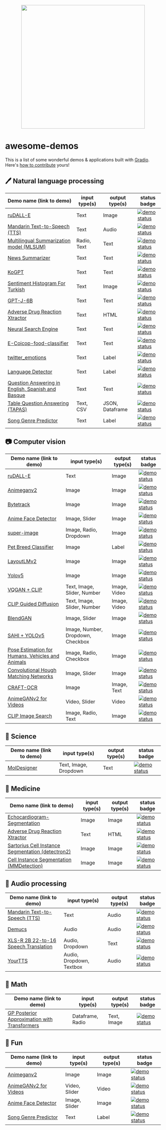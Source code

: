 <p align="center"> 
<img src="https://gradio.app/assets/img/logo.svg" width="400px">
</p>

# awesome-demos

This is a list of some wonderful demos & applications built with [Gradio](www.gradio.dev). Here's [how to contribute](https://github.com/gradio-app/awesome-demos/blob/main/CONTRIBUTING.md) yours!

## 🖊️ Natural language processing

| Demo name (link to demo)   | input type(s)  | output type(s) | status badge                                                           |
|----------------------------|----------------|----------------|------------------------------------------------------------------------------------------------------|
| [ruDALL-E](https://huggingface.co/spaces/anton-l/rudall-e)                            |    Text           |      Image          | [![demo status](https://img.shields.io/website-up-down-green-red/https/hf.space/gradioiframe/anton-l/rudall-e/+.svg?label=demo%20status)](https://huggingface.co/spaces/anton-l/rudall-e)                                         |
|  [Mandarin Text-to-Speech (TTS)](https://huggingface.co/spaces/eugenesiow/mandarin-tts) |         Text      |       Audio         |     [![demo status](https://img.shields.io/website-up-down-green-red/https/hf.space/gradioiframe/eugenesiow/mandarin-tts/+.svg?label=demo%20status)](https://huggingface.co/spaces/eugenesiow/mandarin-tts)                                |
|  [Multilingual Summarization model (MLSUM)](https://huggingface.co/spaces/mrm8488/summarizer_mlsum)                          |      Radio, Text          |  Text              |                     [![demo status](https://img.shields.io/website-up-down-green-red/https/hf.space/gradioiframe/mrm8488/summarizer_mlsum/+.svg?label=demo%20status)](https://huggingface.co/spaces/mrm8488/summarizer_mlsum)                                                                                                               |
|  [News Summarizer](https://huggingface.co/spaces/Alifarsi/news_summarizer)                        |    Text            |    Text            |    [![demo status](https://img.shields.io/website-up-down-green-red/https/hf.space/gradioiframe/Alifarsi/news_summarizer/+.svg?label=demo%20status)](https://huggingface.co/spaces/Alifarsi/news_summarizer)                          |
|    [KoGPT](https://huggingface.co/spaces/akhaliq/kogpt)                        |       Text         |      Text          |          [![demo status](https://img.shields.io/website-up-down-green-red/https/hf.space/gradioiframe/akhaliq/kogpt/+.svg?label=demo%20status)](https://huggingface.co/spaces/akhaliq/kogpt)                                          |
|   [Sentiment Histogram For Turkish](https://huggingface.co/spaces/savasy/SentimentHistogramForTurkish)                         |   Text             |    Image            |            [![demo status](https://img.shields.io/website-up-down-green-red/https/hf.space/gradioiframe/savasy/SentimentHistogramForTurkish/+.svg?label=demo%20status)](https://huggingface.co/spaces/savasy/SentimentHistogramForTurkish)                                                                                          |
|   [GPT-J-6B](https://huggingface.co/spaces/mrm8488/GPT-J-6B)                         |   Text             |    Text            |       [![demo status](https://img.shields.io/website-up-down-green-red/https/hf.space/gradioiframe/mrm8488/GPT-J-6B/+.svg?label=demo%20status)](https://huggingface.co/spaces/mrm8488/GPT-J-6B)                                                                                                                                                                               |
|   [Adverse Drug Reaction Xtractor](https://huggingface.co/spaces/ADRXtractor/ADR_Xtractor)                         |     Text        |       HTML      |              [![demo status](https://img.shields.io/website-up-down-green-red/https/hf.space/gradioiframe/ADRXtractor/ADR_Xtractor/+.svg?label=demo%20status)](https://huggingface.co/spaces/ADRXtractor/ADR_Xtractor)
|   [Neural Search Engine](https://huggingface.co/spaces/SEARCH/NSE)                         |     Text        |       Text       |               [![demo status](https://img.shields.io/website-up-down-green-red/https/hf.space/gradioiframe/SEARCH/NSE/+.svg?label=demo%20status)](https://huggingface.co/spaces/SEARCH/NSE)
|   [E-Coicop-food-classifier](https://huggingface.co/spaces/peter2000/E-Coicop-food-classifier)                         |     Text       |      Text    |              [![demo status](https://img.shields.io/website-up-down-green-red/https/hf.space/gradioiframe/peter2000/E-Coicop-food-classifier/+.svg?label=demo%20status)](https://huggingface.co/spaces/peter2000/E-Coicop-food-classifier)
|   [twitter_emotions](https://huggingface.co/spaces/trnt/twitter_emotions)                         |     Text       |      Label     |                [![demo status](https://img.shields.io/website-up-down-green-red/https/hf.space/gradioiframe/trnt/twitter_emotions/+.svg?label=demo%20status)](https://huggingface.co/spaces/trnt/twitter_emotions)                                                                                        |
|   [Language Detector](https://huggingface.co/spaces/ivanlau/language-detection-xlm-roberta-base)                         |     Text       |      Label    |               [![demo status](https://img.shields.io/website-up-down-green-red/https/hf.space/gradioiframe/ivanlau/language-detection-xlm-roberta-base/+.svg?label=demo%20status)](https://huggingface.co/spaces/ivanlau/language-detection-xlm-roberta-base)
|   [Question Answering in English, Spanish and Basque](https://huggingface.co/spaces/MarcBrun/ixambert-squad)                         |  Text     |      Text   |               [![demo status](https://img.shields.io/website-up-down-green-red/https/hf.space/gradioiframe/MarcBrun/ixambert-squad/+.svg?label=demo%20status)](https://huggingface.co/spaces/MarcBrun/ixambert-squad)
|   [Table Question Answering (TAPAS)](https://huggingface.co/spaces/katanaml/table-query)                         |  Text, CSV     |      JSON, Dataframe   |               [![demo status](https://img.shields.io/website-up-down-green-red/https/hf.space/gradioiframe/katanaml/table-query/+.svg?label=demo%20status)](https://huggingface.co/spaces/katanaml/table-query)
|   [Song Genre Predictor](https://huggingface.co/spaces/bharat-raghunathan/song-lyrics-classifier)                         |   Text     |      Label    |                 [![demo status](https://img.shields.io/website-up-down-green-red/https/hf.space/gradioiframe/bharat-raghunathan/song-lyrics-classifier/+.svg?label=demo%20status)](https://huggingface.co/spaces/bharat-raghunathan/song-lyrics-classifier)



## 📷 Computer vision

| Demo name (link to demo)   | input type(s)  | output type(s) | status badge                                                           |
|----------------------------|----------------|----------------|------------------------------------------------------------------------------------------------------|
| [ruDALL-E](https://huggingface.co/spaces/anton-l/rudall-e)                            |    Text           |      Image          | [![demo status](https://img.shields.io/website-up-down-green-red/https/hf.space/gradioiframe/anton-l/rudall-e/+.svg?label=demo%20status)](https://huggingface.co/spaces/anton-l/rudall-e)         
| [Animeganv2](https://huggingface.co/spaces/akhaliq/AnimeGANv2)                 | Image          | Image          | [![demo status](https://img.shields.io/website-up-down-green-red/https/hf.space/gradioiframe/akhaliq/AnimeGANv2/+.svg?label=demo%20status)](https://huggingface.co/spaces/akhaliq/AnimeGANv2)
|  [Bytetrack](https://huggingface.co/spaces/akhaliq/bytetrack)                         |  Image              |      Image          |  [![demo status](https://img.shields.io/website-up-down-green-red/https/hf.space/gradioiframe/akhaliq/bytetrack/+.svg?label=demo%20status)](https://huggingface.co/spaces/akhaliq/bytetrack)                                                                                                      |
| [Anime Face Detector](https://huggingface.co/spaces/hysts/anime-face-detector-demo)                          |    Image, Slider            |    Image     |  [![demo status](https://img.shields.io/website-up-down-green-red/https/hf.space/gradioiframe/hysts/anime-face-detector-demo/+.svg?label=demo%20status)](https://huggingface.co/spaces/hysts/anime-face-detector-demo)                                                                                            |
|  [super-image](https://huggingface.co/spaces/eugenesiow/super-image)                          |    Image, Radio, Dropdown            |      Image          |                            [![demo status](https://img.shields.io/website-up-down-green-red/https/hf.space/gradioiframe/eugenesiow/super-image/+.svg?label=demo%20status)](https://huggingface.co/spaces/eugenesiow/super-image)                                                                        |
|      [Pet Breed Classifier](https://huggingface.co/spaces/tmabraham/fastai_pet_classifier)                      |     Image           |    Label            |                            [![demo status](https://img.shields.io/website-up-down-green-red/https/hf.space/gradioiframe/tmabraham/fastai_pet_classifier/+.svg?label=demo%20status)](https://huggingface.co/spaces/tmabraham/fastai_pet_classifier)                                                                             |
|  [LayoutLMv2](https://huggingface.co/spaces/nielsr/LayoutLMv2-FUNSD)                       |      Image          |      Image          |     [![demo status](https://img.shields.io/website-up-down-green-red/https/hf.space/gradioiframe/nielsr/LayoutLMv2-FUNSD/+.svg?label=demo%20status)](https://huggingface.co/spaces/nielsr/LayoutLMv2-FUNSD)
| [Yolov5](https://huggingface.co/spaces/akhaliq/YOLOv5)                           |     Image           |      Image          |          [![demo status](https://img.shields.io/website-up-down-green-red/https/hf.space/gradioiframe/akhaliq/YOLOv5/+.svg?label=demo%20status)](https://huggingface.co/spaces/akhaliq/YOLOv5)                                                                                                                                                                                        |
|   [VQGAN + CLIP](https://huggingface.co/spaces/akhaliq/VQGAN_CLIP)                         |     Text, Image, Slider, Number         |       Image, Video        |           [![demo status](https://img.shields.io/website-up-down-green-red/https/hf.space/gradioiframe/akhaliq/VQGAN_CLIP/+.svg?label=demo%20status)](https://huggingface.co/spaces/akhaliq/VQGAN_CLIP)                                                                                                                                                                                                                                                       |
|   [CLIP Guided Diffusion](https://huggingface.co/spaces/akhaliq/clip-guided-diffusion)                         |     Text, Image, Slider, Number         |       Image, Video        |               [![demo status](https://img.shields.io/website-up-down-green-red/https/hf.space/gradioiframe/akhaliq/clip-guided-diffusion/+.svg?label=demo%20status)](https://huggingface.co/spaces/akhaliq/clip-guided-diffusion)
|   [BlendGAN](https://huggingface.co/spaces/akhaliq/BlendGAN)                         |     Image, Slider       |       Image      |               [![demo status](https://img.shields.io/website-up-down-green-red/https/hf.space/gradioiframe/akhaliq/BlendGAN/+.svg?label=demo%20status)](https://huggingface.co/spaces/akhaliq/BlendGAN)
|   [SAHI + YOLOv5](https://huggingface.co/spaces/fcakyon/sahi-yolov5)                         |     Image, Number, Dropdown, Checkbox       |       Image      |             [![demo status](https://img.shields.io/website-up-down-green-red/https/hf.space/gradioiframe/fcakyon/sahi-yolov5/+.svg?label=demo%20status)](https://huggingface.co/spaces/fcakyon/sahi-yolov5)
|   [Pose Estimation for Humans, Vehicles and Animals](https://huggingface.co/spaces/peterbonnesoeur/pose_demo)                         |     Image, Radio, Checkbox      |      Image    |              [![demo status](https://img.shields.io/website-up-down-green-red/https/hf.space/gradioiframe/peterbonnesoeur/pose_demo/+.svg?label=demo%20status)](https://huggingface.co/spaces/peterbonnesoeur/pose_demo)
|   [Convolutional Hough Matching Networks](https://huggingface.co/spaces/taesiri/ConvolutionalHoughMatchingNetworks)                         |     Image, Slider       |      Image    |              [![demo status](https://img.shields.io/website-up-down-green-red/https/hf.space/gradioiframe/taesiri/ConvolutionalHoughMatchingNetworks/+.svg?label=demo%20status)](https://huggingface.co/spaces/taesiri/ConvolutionalHoughMatchingNetworks)
|   [CRAFT-OCR](https://huggingface.co/spaces/vishnun/CRAFT-OCR)                         |  Image     |      Image, Text   |                [![demo status](https://img.shields.io/website-up-down-green-red/https/hf.space/gradioiframe/vishnun/CRAFT-OCR/+.svg?label=demo%20status)](https://huggingface.co/spaces/vishnun/CRAFT-OCR)
|   [AnimeGANv2 for Videos](https://huggingface.co/spaces/nateraw/animegan-v2-for-videos)                         |   Video, Slider     |      Video   |                [![demo status](https://img.shields.io/website-up-down-green-red/https/hf.space/gradioiframe/nateraw/animegan-v2-for-videos/+/+.svg?label=demo%20status)](https://huggingface.co/spaces/nateraw/animegan-v2-for-videos)
|   [CLIP Image Search](https://huggingface.co/spaces/JLD/clip-image-search)                         |     Image, Radio, Text       |      Image     |               [![demo status](https://img.shields.io/website-up-down-green-red/https/hf.space/gradioiframe/JLD/clip-image-search/+.svg?label=demo%20status)](https://huggingface.co/spaces/JLD/clip-image-search)


## 🔬 Science

| Demo name (link to demo)   | input type(s)  | output type(s) | status badge                                                           |
|----------------------------|----------------|----------------|------------------------------------------------------------------------------------------------------|
| [MolDesigner](http://deeppurpose.sunlab.org/)                          |  Text, Image, Dropdown             |  Text              | [![demo status](https://img.shields.io/website-up-down-green-red/http/deeppurpose.sunlab.org/+.svg?label=demo%20status)](http://deeppurpose.sunlab.org/) 


## 💊 Medicine

| Demo name (link to demo)   | input type(s)  | output type(s) | status badge                                                           |
|----------------------------|----------------|----------------|------------------------------------------------------------------------------------------------------|
|  [Echocardiogram-Segmentation](https://huggingface.co/spaces/abidlabs/Echocardiogram-Segmentation)                          |      Image          |     Image           |           [![demo status](https://img.shields.io/website-up-down-green-red/https/hf.space/gradioiframe/abidlabs/Echocardiogram-Segmentation/+.svg?label=demo%20status)](https://huggingface.co/spaces/abidlabs/Echocardiogram-Segmentation)                                                                                                                                                             |
|   [Adverse Drug Reaction Xtractor](https://huggingface.co/spaces/ADRXtractor/ADR_Xtractor)                         |     Text        |       HTML      |              [![demo status](https://img.shields.io/website-up-down-green-red/https/hf.space/gradioiframe/ADRXtractor/ADR_Xtractor/+.svg?label=demo%20status)](https://huggingface.co/spaces/ADRXtractor/ADR_Xtractor)
|   [Sartorius Cell Instance Segmentation (detectron2)](https://huggingface.co/spaces/rashmi/sartorius-cell-instance-segmentation)                         |     Image        |       Image      |              [![demo status](https://img.shields.io/website-up-down-green-red/https/hf.space/gradioiframe/rashmi/sartorius-cell-instance-segmentation/+.svg?label=demo%20status)](https://huggingface.co/spaces/rashmi/sartorius-cell-instance-segmentation)
|   [Cell Instance Segmentation (MMDetection)](https://huggingface.co/spaces/rashmi/Cell-Instance-Segmentation-MMDetection)                         |     Image        |       Image      |              [![demo status](https://img.shields.io/website-up-down-green-red/https/hf.space/gradioiframe/rashmi/Cell-Instance-Segmentation-MMDetection/+.svg?label=demo%20status)](https://huggingface.co/spaces/rashmi/Cell-Instance-Segmentation-MMDetection)


## 🎵 Audio processing

| Demo name (link to demo)   | input type(s)  | output type(s) | status badge                                                           |
|----------------------------|----------------|----------------|------------------------------------------------------------------------------------------------------|
|  [Mandarin Text-to-Speech (TTS)](https://huggingface.co/spaces/eugenesiow/mandarin-tts) |         Text      |       Audio         |     [![demo status](https://img.shields.io/website-up-down-green-red/https/hf.space/gradioiframe/eugenesiow/mandarin-tts/+.svg?label=demo%20status)](https://huggingface.co/spaces/eugenesiow/mandarin-tts)                                |
|  [Demucs](https://huggingface.co/spaces/akhaliq/demucs)                          |     Audio           |   Audio             |      [![demo status](https://img.shields.io/website-up-down-green-red/https/hf.space/gradioiframe/akhaliq/demucs/+.svg?label=demo%20status)](https://huggingface.co/spaces/akhaliq/demucs)                                                    |
|   [XLS-R 2B 22-to-16 Speech Translation](https://huggingface.co/spaces/facebook/XLS-R-2B-22-16)                         |     Audio, Dropdown        |       Text      |                [![demo status](https://img.shields.io/website-up-down-green-red/https/hf.space/gradioiframe/facebook/XLS-R-2B-22-16/+.svg?label=demo%20status)](https://huggingface.co/spaces/facebook/XLS-R-2B-22-16)
|   [YourTTS](https://coqui.ai/)                         |   Audio, Dropdown, Textbox    |   Audio      |                 [![demo status](https://img.shields.io/website-up-down-green-red/https/coqui.ai//+.svg?label=demo%20status)](https://coqui.ai/)

## 🔢 Math

| Demo name (link to demo)   | input type(s)  | output type(s) | status badge                                                           |
|----------------------------|----------------|----------------|------------------------------------------------------------------------------------------------------|
|   [GP Posterior Approximation with Transformers](https://huggingface.co/spaces/samuelinferences/transformers-can-do-bayesian-inference)                        |          Dataframe, Radio      |   Text, Image             |         [![demo status](https://img.shields.io/website-up-down-green-red/https/hf.space/gradioiframe/samuelinferences/transformers-can-do-bayesian-inference/+.svg?label=demo%20status)](https://huggingface.co/spaces/samuelinferences/transformers-can-do-bayesian-inference)                             |


## 🤗 Fun

| Demo name (link to demo)   | input type(s)  | output type(s) | status badge                                                           |
|----------------------------|----------------|----------------|------------------------------------------------------------------------------------------------------|
 [Animeganv2](https://huggingface.co/spaces/akhaliq/AnimeGANv2)                 | Image          | Image          | [![demo status](https://img.shields.io/website-up-down-green-red/https/hf.space/gradioiframe/akhaliq/AnimeGANv2/+.svg?label=demo%20status)](https://huggingface.co/spaces/akhaliq/AnimeGANv2)
|   [AnimeGANv2 for Videos](https://huggingface.co/spaces/nateraw/animegan-v2-for-videos)                         |   Video, Slider     |      Video   |                [![demo status](https://img.shields.io/website-up-down-green-red/https/hf.space/gradioiframe/nateraw/animegan-v2-for-videos/+.svg?label=demo%20status)](https://huggingface.co/spaces/nateraw/animegan-v2-for-videos)
| [Anime Face Detector](https://huggingface.co/spaces/hysts/anime-face-detector-demo)                          |    Image, Slider            |    Image     |  [![demo status](https://img.shields.io/website-up-down-green-red/https/hf.space/gradioiframe/hysts/anime-face-detector-demo/+.svg?label=demo%20status)](https://huggingface.co/spaces/hysts/anime-face-detector-demo)                                                                                            |
|   [Song Genre Predictor](https://huggingface.co/spaces/bharat-raghunathan/song-lyrics-classifier)                         |   Text     |      Label    |                 [![demo status](https://img.shields.io/website-up-down-green-red/https/hf.space/gradioiframe/bharat-raghunathan/song-lyrics-classifier/+.svg?label=demo%20status)](https://huggingface.co/spaces/bharat-raghunathan/song-lyrics-classifier)


